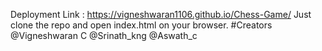 Deployment Link : https://vigneshwaran1106.github.io/Chess-Game/
Just clone the repo and open index.html on your browser.
#Creators
@Vigneshwaran C
@Srinath_kng
@Aswath_c

